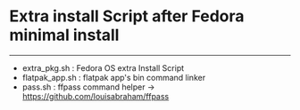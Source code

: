 # Extra install Script after Fedora minimal install
---
- extra_pkg.sh : Fedora OS extra Install Script
- flatpak_app.sh : flatpak app's bin command linker
- pass.sh : ffpass command helper
            -> https://github.com/louisabraham/ffpass
